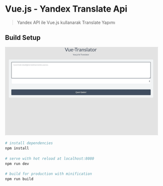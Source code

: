# Vue.js - Yandex Translate Api

> Yandex API ile Vue.js kullanarak Translate Yapımı

## Build Setup

![](./src/assets/translate.gif)

``` bash
# install dependencies
npm install

# serve with hot reload at localhost:8080
npm run dev

# build for production with minification
npm run build
```
